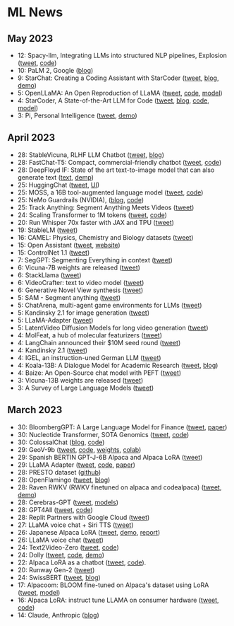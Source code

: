 # ML News

## May 2023
* 12: Spacy-llm, Integrating LLMs into structured NLP pipelines, Explosion ([tweet](https://twitter.com/spacy_io/status/1656734286425255937), [code](https://github.com/explosion/spacy-llm))
* 10: PaLM 2, Google ([blog](https://blog.google/technology/ai/google-palm-2-ai-large-language-model/))
* 9: StarChat: Creating a Coding Assistant with StarCoder ([tweet](https://twitter.com/_philschmid/status/1655972006616002560), [blog](https://huggingface.co/blog/starchat-alpha), [demo](https://huggingface.co/spaces/HuggingFaceH4/starchat-playground))
* 5: OpenLLaMA: An Open Reproduction of LLaMA ([tweet](https://twitter.com/yixuan_su/status/1654234602003636226), [code](https://github.com/openlm-research/open_llama), [model](https://huggingface.co/openlm-research/open_llama_7b_preview_200bt))
* 4: StarCoder, A State-of-the-Art LLM for Code ([tweet](https://twitter.com/BigCodeProject/status/1654174941976068119), [blog](https://huggingface.co/blog/starcoder), [code](https://github.com/bigcode-project/starcoder/tree/main), [model](https://huggingface.co/bigcode/starcoder))
* 3: Pi, Personal Intelligence ([tweet](https://twitter.com/inflectionAI/status/1653475948036259840), [demo](https://heypi.com/talk))

## April 2023
* 28: StableVicuna, RLHF LLM Chatbot ([tweet](https://twitter.com/StabilityAI/status/1652026192193785856), [blog](https://stability.ai/blog/stablevicuna-open-source-rlhf-chatbot))
* 28: FastChat-T5: Compact, commercial-friendly chatbot ([tweet](https://twitter.com/lmsysorg/status/1652037026705985537), [code](https://github.com/lm-sys/FastChat#FastChat-T5))
* 28: DeepFloyd IF: State of the art text-to-image model that can also generate text ([text](https://twitter.com/deepfloydai/status/1651983493717532673), [demp](https://huggingface.co/spaces/DeepFloyd/IF))
* 25: HuggingChat ([tweet](https://twitter.com/ClementDelangue/status/1650908484936908808), [UI](https://huggingface.co/chat/))
* 25: MOSS, a 16B tool-augmented language model ([tweet](https://twitter.com/tianxiangsun/status/1650895260493705216), [code](https://github.com/OpenLMLab/MOSS/blob/main/README_en.md))
* 25: NeMo Guardrails (NVIDIA), ([blog](https://blogs.nvidia.com/blog/2023/04/25/ai-chatbot-guardrails-nemo/), [code](https://github.com/NVIDIA/NeMo-Guardrails))
* 25: Track Anything: Segment Anything Meets Videos ([tweet](https://twitter.com/arankomatsuzaki/status/1650668065128865794))
* 24: Scaling Transformer to 1M tokens ([tweet](https://twitter.com/_akhaliq/status/1650308865555148800), [code](https://github.com/booydar/t5-experiments/tree/scaling-report))
* 20: Run Whisper 70x faster with JAX and TPU ([tweet](https://twitter.com/sanchitgandhi99/status/1649046650793648128))
* 19: StableLM ([tweet](https://twitter.com/StabilityAI/status/1648706156330876928))
* 16: CAMEL: Physics, Chemistry and Biology datasets ([tweet](https://twitter.com/hammh0a/status/1647415963644760064))
* 15: Open Assistant ([tweet](https://twitter.com/ykilcher/status/1647283816384405505), [website](https://open-assistant.io/))
* 15: ControlNet 1.1 ([tweet](https://twitter.com/huggingface/status/1647017924459126784))
* 7: SegGPT: Segmenting Everything in context ([tweet](https://twitter.com/_akhaliq/status/1644147931178496001))
* 6: Vicuna-7B weights are released ([tweet](https://twitter.com/lmsysorg/status/1644060638472470528))
* 6: StackLlama ([tweet](https://twitter.com/lvwerra/status/1643998302738759683))
* 6: VideoCrafter: text to video model ([tweet](https://twitter.com/TomLikesRobots/status/1643878218498207744))
* 6: Generative Novel View synthesis ([tweet](https://twitter.com/_akhaliq/status/1643790003779059715))
* 5: SAM - Segment anything ([tweet](https://twitter.com/MetaAI/status/1643599800414380038))
* 5: ChatArena, multi-agent game environments for LLMs ([tweet](https://twitter.com/mindjimmy/status/1643633046208249856))
* 5: Kandinsky 2.1 for image generation ([tweet](https://twitter.com/nearcyan/status/1643421466795417600))
* 5: LLaMA-Adapter ([tweet](https://twitter.com/lupantech/status/1643385891338227712))
* 5: LatentVideo Diffusion Models for long video generation ([tweet](https://twitter.com/_akhaliq/status/1643627527594815488))
* 4: MolFeat, a hub of molecular featurizers ([tweet](https://twitter.com/datamol_io/status/1643263399915311104))
* 4: LangChain announced their $10M seed round ([tweet](https://twitter.com/hwchase17/status/1643301144717066240))
* 4: Kandinsky 2.1 ([tweet](https://twitter.com/_akhaliq/status/1643191350672646144))
* 4: IGEL, an instruction-uned German LLM ([tweet](https://twitter.com/_philschmid/status/1643278444992626689))
* 4: Koala-13B: A Dialogue Model for Academic Research ([tweet](https://twitter.com/AlphaSignalAI/status/1643306708716904461), [blog](https://bair.berkeley.edu/blog/2023/04/03/koala/))
* 4: Baize: An Open-Source chat model with PEFT ([tweet](https://twitter.com/arankomatsuzaki/status/1643054506148614146))
* 3: Vicuna-13B weights are released ([tweet](https://twitter.com/lmsysorg/status/1642968294998306816))
* 3: A Survey of Large Language Models ([tweet](https://twitter.com/arankomatsuzaki/status/1642686213147738112))


## March 2023
* 30: BloombergGPT: A Large Language Model for Finance ([tweet](https://twitter.com/TechAtBloomberg/status/1641772329658114053), [paper](https://arxiv.org/abs/2303.17564))
* 30: Nucleotide Transformer, SOTA Genomics ([tweet](https://twitter.com/instadeepai/status/1641075963051012097), [code](https://github.com/instadeepai/nucleotide-transformer))
* 30: ColossalChat ([blog](https://medium.com/@yangyou_berkeley/colossalchat-an-open-source-solution-for-cloning-chatgpt-with-a-complete-rlhf-pipeline-5edf08fb538b), [code](https://github.com/hpcaitech/ColossalAI))
* 29: GeoV-9b ([tweet](https://twitter.com/labmlai/status/1641357802009395201), [code](https://github.com/geov-ai/geov), [weights](https://huggingface.co/GeoV/GeoV-9b), [colab](https://colab.research.google.com/github/geov-ai/geov/blob/master/notebooks/generate.ipynb))
* 29: Spanish BERTIN GPT-J-6B Alpaca and Alpaca LoRA ([tweet](https://twitter.com/versae/status/1641124547414900736))
* 29: LLaMA Adapter ([tweet](https://twitter.com/lupantech/status/1640899600281395200), [code](https://github.com/ZrrSkywalker/LLaMA-Adapter), [paper](https://huggingface.co/papers/2303.16199))
* 28: PRESTO dataset ([github](https://github.com/google-research-datasets/presto))
* 28: OpenFlamingo ([tweet](https://twitter.com/anas_awadalla/status/1640766789977251840), [blog](https://laion.ai/blog/open-flamingo/))
* 28: Raven RWKV (RWKV finetuned on alpaca and codealpaca) ([tweet](https://twitter.com/BlinkDL_AI/status/1640742627216875524), [demo](https://huggingface.co/spaces/BlinkDL/Raven-RWKV-7B))
* 28: Cerebras-GPT ([tweet](https://twitter.com/CerebrasSystems/status/1640725880711569408), [models](https://huggingface.co/cerebras))
* 28: GPT4All ([tweet](https://twitter.com/andriy_mulyar/status/1640836003194630144), [code](https://github.com/nomic-ai/gpt4all))
* 28: Replit Partners with Google Cloud ([tweet](https://twitter.com/Replit/status/1640745029080866817))
* 27: LLaMA voice chat + Siri TTS ([tweet](https://twitter.com/ggerganov/status/1640416314773700608))
* 26: Japanese Alpaca LoRA ([tweet](https://twitter.com/kun1em0n/status/1639965140429963264), [demo](https://huggingface.co/spaces/kunishou/Japanese-Alpaca-LoRA-7b-DEMO), [report](https://note.com/kun1emon/n/n1533345d5d26))
* 26: LLaMA voice chat ([tweet](https://twitter.com/ggerganov/status/1640022482307502085))
* 24: Text2Video-Zero ([tweet](https://twitter.com/_akhaliq/status/1639062868850266112), [code](https://github.com/Picsart-AI-Research/Text2Video-Zero))
* 24: Dolly ([tweet](https://twitter.com/databricks/status/1639239800145465344), [code](https://github.com/databrickslabs/dolly), [demo](https://huggingface.co/databricks/dolly-v1-6b))
* 22: Alpaca LoRA as a chatbot ([tweet](https://twitter.com/algo_diver/status/1638525828773576704), [code](https://github.com/deep-diver/Alpaca-LoRA-Serve)).
* 20: Runway Gen-2 ([tweet](https://twitter.com/runwayml/status/1637800500459458562))
* 24: SwissBERT ([tweet](https://twitter.com/j_vamvas/status/1639192870828556290), [blog](https://vamvas.ch/introducing-swissbert))
* 17: Alpacoom: BLOOM fine-tuned on Alpaca's dataset using LoRA ([tweet](https://twitter.com/mrm8488/status/1636742703055527937?s=20), [model](https://huggingface.co/mrm8488/Alpacoom))
* 16: Alpaca LoRA: instruct tune LLAMA on consumer hardware ([tweet](https://twitter.com/_akhaliq/status/1636416647518097408), [code](https://github.com/tloen/alpaca-lora))
* 14: Claude, Anthropic ([blog](https://www.anthropic.com/index/introducing-claude))
